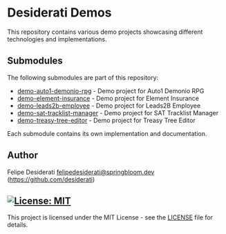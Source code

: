 # Desiderati Demos

This repository contains various demo projects showcasing different technologies and implementations.

## Submodules

The following submodules are part of this repository:

- [demo-auto1-demonio-rpg](./demo-auto1-demonio-rpg/README.md) - Demo project for Auto1 Demonio RPG
- [demo-element-insurance](./demo-element-insurance/README.md) - Demo project for Element Insurance
- [demo-leads2b-employee](./demo-leads2b-employee/README.md) - Demo project for Leads2B Employee
- [demo-sat-tracklist-manager](./demo-sat-tracklist-manager/README.md) - Demo project for SAT Tracklist Manager
- [demo-treasy-tree-editor](./demo-treasy-tree-editor/README.md) - Demo project for Treasy Tree Editor

Each submodule contains its own implementation and documentation.

## Author

Felipe Desiderati <felipedesiderati@springbloom.dev> (https://github.com/desiderati)

## [![License: MIT](https://img.shields.io/badge/License-MIT-yellow.svg)](https://opensource.org/licenses/MIT)

This project is licensed under the MIT License - see the [LICENSE](LICENSE) file for details.
